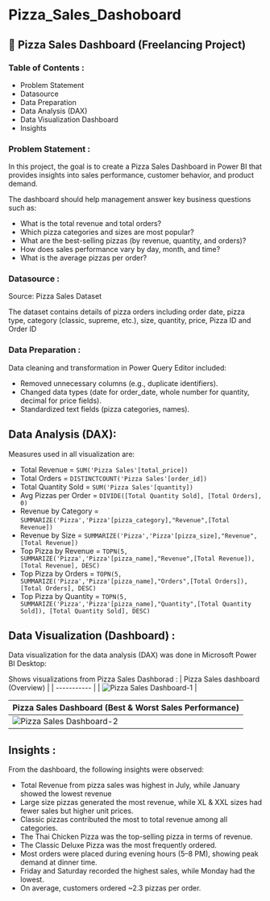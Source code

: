 # Pizza_Sales_Dashoboard
## 🍕 Pizza Sales Dashboard (Freelancing Project)
### Table of Contents :
- Problem Statement 
- Datasource 
- Data Preparation
- Data Analysis (DAX)
- Data Visualization Dashboard
- Insights

### Problem Statement :
In this project, the goal is to create a Pizza Sales Dashboard in Power BI that provides insights into sales performance, customer behavior, and product demand.

The dashboard should help management answer key business questions such as:

- What is the total revenue and total orders?
- Which pizza categories and sizes are most popular?
- What are the best-selling pizzas (by revenue, quantity, and orders)?
- How does sales performance vary by day, month, and time?
- What is the average pizzas per order?

### Datasource :
Source: Pizza Sales Dataset

The dataset contains details of pizza orders including order date, pizza type, category (classic, supreme, etc.), size, quantity, price, Pizza ID and Order ID

### Data Preparation :

Data cleaning and transformation in Power Query Editor included:

- Removed unnecessary columns (e.g., duplicate identifiers).
- Changed data types (date for order_date, whole number for quantity, decimal for price fields).
- Standardized text fields (pizza categories, names).

## Data Analysis (DAX):
  
Measures used in  all visualization are:
 
- Total Revenue = `SUM('Pizza Sales'[total_price])`
- Total Orders =  `DISTINCTCOUNT('Pizza Sales'[order_id])`
- Total Quantity Sold =  `SUM('Pizza Sales'[quantity])`
- Avg Pizzas per Order =  `DIVIDE([Total Quantity Sold], [Total Orders], 0)`
- Revenue by Category =  `SUMMARIZE('Pizza','Pizza'[pizza_category],"Revenue",[Total Revenue])`
- Revenue by Size =  `SUMMARIZE('Pizza','Pizza'[pizza_size],"Revenue",[Total Revenue])`
- Top Pizza by Revenue =  `TOPN(5, SUMMARIZE('Pizza','Pizza'[pizza_name],"Revenue",[Total Revenue]), [Total Revenue], DESC)`
- Top Pizza by Orders =  `TOPN(5, SUMMARIZE('Pizza','Pizza'[pizza_name],"Orders",[Total Orders]), [Total Orders], DESC)`
- Top Pizza by Quantity =  `TOPN(5, SUMMARIZE('Pizza','Pizza'[pizza_name],"Quantity",[Total Quantity Sold]), [Total Quantity Sold], DESC)`

## Data Visualization (Dashboard) :

Data visualization for the data analysis (DAX) was done in Microsoft Power BI Desktop:

Shows visualizations from Pizza Sales Dashborad :
| Pizza Sales dashboard (Overview) |
| ----------- |
| ![Pizza Sales Dashboard-1](https://user-images.githubusercontent.com/118357991/227767359-463d93ee-5436-4f6a-ab7d-705c11d0dfbf.png) |

| Pizza Sales Dashboard (Best & Worst Sales Performance) |
| ----------- |
| ![Pizza Sales Dashboard-2](https://user-images.githubusercontent.com/118357991/227767508-8667b273-6a78-40fa-bc20-78fc88c155cc.png) |

## Insights :

From the dashboard, the following insights were observed:

- Total Revenue from pizza sales was highest in July, while January showed the lowest revenue
- Large size pizzas generated the most revenue, while XL & XXL sizes had fewer sales but higher unit prices.
- Classic pizzas contributed the most to total revenue among all categories.
- The Thai Chicken Pizza was the top-selling pizza in terms of revenue.
- The Classic Deluxe Pizza was the most frequently ordered.
- Most orders were placed during evening hours (5–8 PM), showing peak demand at dinner time.
- Friday and Saturday recorded the highest sales, while Monday had the lowest.
- On average, customers ordered ~2.3 pizzas per order.


  
